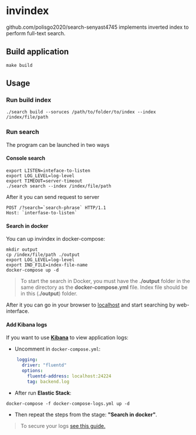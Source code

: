 # invindex
github.com/polisgo2020/search-senyast4745 implements inverted index to perform full-text search.


## Build application

```shell script
make build
```

## Usage

### Run build index

```shell script
./search build --soruces /path/to/folder/to/index --index /index/file/path
```

### Run search

The program can be launched in two ways

#### Console search

```shell script
export LISTEN=inteface-to-listen
export LOG_LEVEL=log-level
export TIMEOUT=server-timeout  
./search search --index /index/file/path
```

After it you can send request to server
```http request
POST /?search=`search-phrase` HTTP/1.1
Host: `interfase-to-listen`
```

#### Search in docker

You can up invindex in docker-compose:

```shell script
mkdir output
cp /index/file/path ./output
export LOG_LEVEL=log-level
export IND_FILE=index-file-name
docker-compose up -d
```

> To start the search in Docker, you must have the **./output** folder in the same directory as the **docker-compose.yml** file.
> Index file should be in this (**./output**) folder.

After it you can go in your browser to [localhost](http://localhost) and start searching by web-interface.

#### Add Kibana logs

If you want to use [**Kibana**](https://www.elastic.co/kibana) to view application logs:

* Uncomment in ``docker-compose.yml``:
```yaml
    logging:
      driver: "fluentd"
      options:
        fluentd-address: localhost:24224
        tag: backend.log
```

* After run **Elastic Stack**:

```shell script
docker-compose -f docker-compose-logs.yml up -d
```

* Then repeat the steps from the stage: **"Search in docker"**.

> To secure your logs [see this guide.](http://codingfundas.com/setting-up-elasticsearch-6-8-with-kibana-and-x-pack-security-enabled/index.html)